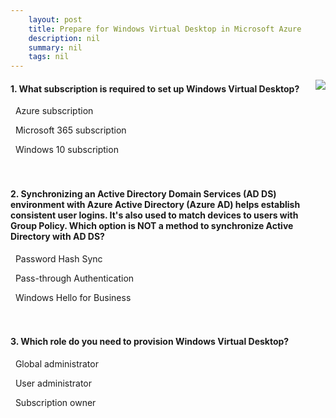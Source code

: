```yaml
---
    layout: post
    title: Prepare for Windows Virtual Desktop in Microsoft Azure 
    description: nil
    summary: nil
    tags: nil
---
```



 <a target="_blank" href="https://docs.microsoft.com/en-us/learn/modules/m365-prepare-for-wvd/6-knowledge-check/"><i class="fas fa-external-link-alt"></i> </a>
 <img align="right" src="https://docs.microsoft.com/en-us/learn/achievements/prepare-for-windows-virtual-desktop.svg">
####  1. What subscription is required to set up Windows Virtual Desktop?


<i class='fas fa-check-square' style='color: Dodgerblue;'></i> &nbsp;&nbsp;Azure subscription

<i class='far fa-square'></i> &nbsp;&nbsp;Microsoft 365 subscription

<i class='far fa-square'></i> &nbsp;&nbsp;Windows 10 subscription
<br />
<br />
<br />

####  2. Synchronizing an Active Directory Domain Services (AD DS) environment with Azure Active Directory (Azure AD) helps establish consistent user logins. It's also used to match devices to users with Group Policy. Which option is NOT a method to synchronize Active Directory with AD DS?


<i class='far fa-square'></i> &nbsp;&nbsp;Password Hash Sync

<i class='far fa-square'></i> &nbsp;&nbsp;Pass-through Authentication

<i class='fas fa-check-square' style='color: Dodgerblue;'></i> &nbsp;&nbsp;Windows Hello for Business
<br />
<br />
<br />

####  3. Which role do you need to provision Windows Virtual Desktop?


<i class='fas fa-check-square' style='color: Dodgerblue;'></i> &nbsp;&nbsp;Global administrator

<i class='far fa-square'></i> &nbsp;&nbsp;User administrator

<i class='far fa-square'></i> &nbsp;&nbsp;Subscription owner
<br />
<br />
<br />
